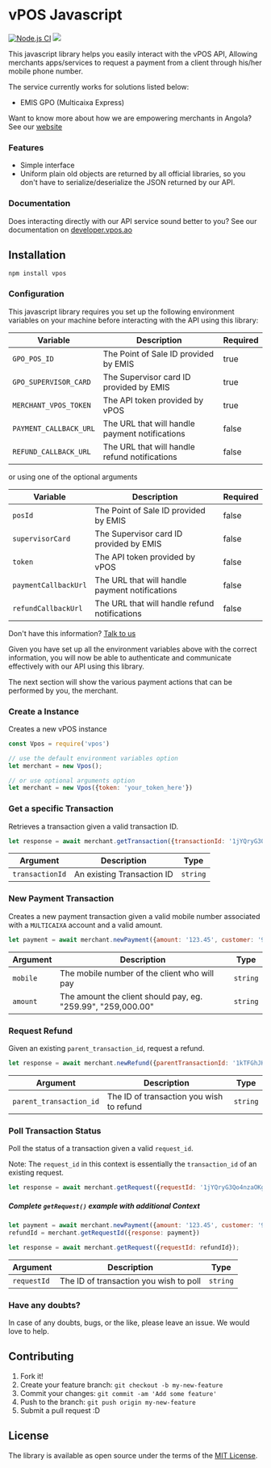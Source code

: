 # vPOS Javascript
[![Node.js CI](https://github.com/v-pos/vpos-js/actions/workflows/node.js.yml/badge.svg)](https://github.com/v-pos/vpos-js/actions/workflows/node.js.yml)
[![](https://img.shields.io/badge/vPOS-OpenSource-blue.svg)](https://www.vpos.ao)

This javascript library helps you easily interact with the vPOS API,
Allowing merchants apps/services to request a payment from a client through his/her mobile phone number.

The service currently works for solutions listed below:

 - EMIS GPO (Multicaixa Express)

Want to know more about how we are empowering merchants in Angola? See our [website](https://vpos.ao)

### Features
- Simple interface
- Uniform plain old objects are returned by all official libraries, so you don't have
to serialize/deserialize the JSON returned by our API.

### Documentation
Does interacting directly with our API service sound better to you? 
See our documentation on [developer.vpos.ao](https://developer.vpos.ao)

## Installation
```shell
npm install vpos
```

### Configuration
This javascript library requires you set up the following environment variables on your machine before
interacting with the API using this library:

| Variable | Description | Required |
| --- | --- | --- |
| `GPO_POS_ID` | The Point of Sale ID provided by EMIS | true |
| `GPO_SUPERVISOR_CARD` | The Supervisor card ID provided by EMIS | true |
| `MERCHANT_VPOS_TOKEN` | The API token provided by vPOS | true |
| `PAYMENT_CALLBACK_URL` | The URL that will handle payment notifications | false |
| `REFUND_CALLBACK_URL` | The URL that will handle refund notifications | false |

or using one of the optional arguments

| Variable | Description | Required |
| --- | --- | --- |
| `posId` | The Point of Sale ID provided by EMIS | false |
| `supervisorCard` | The Supervisor card ID provided by EMIS | false |
| `token` | The API token provided by vPOS | false |
| `paymentCallbackUrl` | The URL that will handle payment notifications | false |
| `refundCallbackUrl` | The URL that will handle refund notifications | false |

Don't have this information? [Talk to us](suporte@vpos.ao)

Given you have set up all the environment variables above with the correct information, you will now
be able to authenticate and communicate effectively with our API using this library. 

The next section will show the various payment actions that can be performed by you, the merchant.

### Create a Instance
Creates a new vPOS instance

```javascript
const Vpos = require('vpos')

// use the default environment variables option
let merchant = new Vpos();

// or use optional arguments option
let merchant = new Vpos({token: 'your_token_here'})
```

### Get a specific Transaction
Retrieves a transaction given a valid transaction ID.

```javascript
let response = await merchant.getTransaction({transactionId: '1jYQryG3Qo4nzaOKgJxzWDs25Ht'});
```

| Argument | Description | Type |
| --- | --- | --- |
| `transactionId` | An existing Transaction ID | `string`

### New Payment Transaction
Creates a new payment transaction given a valid mobile number associated with a `MULTICAIXA` account
and a valid amount.

```javascript
let payment = await merchant.newPayment({amount: '123.45', customer: '915898553'});
```

| Argument | Description | Type |
| --- | --- | --- |
| `mobile` | The mobile number of the client who will pay | `string`
| `amount` | The amount the client should pay, eg. "259.99", "259,000.00" | `string`

### Request Refund
Given an existing `parent_transaction_id`, request a refund.

```javascript
let response = await merchant.newRefund({parentTransactionId: '1kTFGhJH8i58uD9MdJpMjWnoE'});
```

| Argument | Description | Type |
| --- | --- | --- |
| `parent_transaction_id` | The ID of transaction you wish to refund | `string`

### Poll Transaction Status
Poll the status of a transaction given a valid `request_id`. 

Note: The `request_id` in this context is essentially the `transaction_id` of an existing request. 

```javascript
let response = await merchant.getRequest({requestId: '1jYQryG3Qo4nzaOKgJxzWDs25Ht'});
```
##### Complete `getRequest()` example with additional Context

```javascript
let payment = await merchant.newPayment({amount: '123.45', customer: '915889553'});
refundId = merchant.getRequestId({response: payment})

let response = await merchant.getRequest({requestId: refundId});
```

| Argument | Description | Type |
| --- | --- | --- |
| `requestId` | The ID of transaction you wish to poll | `string`

### Have any doubts?
In case of any doubts, bugs, or the like, please leave an issue. We would love to help.

## Contributing

1. Fork it!
2. Create your feature branch: `git checkout -b my-new-feature`
3. Commit your changes: `git commit -am 'Add some feature'`
4. Push to the branch: `git push origin my-new-feature`
5. Submit a pull request :D

License
----------------

The library is available as open source under the terms of the [MIT License](http://opensource.org/licenses/MIT).